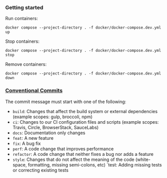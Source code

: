 ### Getting started

Run containers:

```
docker compose --project-directory . -f docker/docker-compose.dev.yml up
```

Stop containers:

```
docker compose --project-directory . -f docker/docker-compose.dev.yml stop
```

Remove containers:

```
docker compose --project-directory . -f docker/docker-compose.dev.yml down
```

### [Conventional Commits](https://github.com/angular/angular/blob/68a6a07/CONTRIBUTING.md#commithttps:/)

The commit message must start with one of the following:

- `build`: Changes that affect the build system or external dependencies (example scopes: gulp, broccoli, npm)
- `ci`: Changes to our CI configuration files and scripts (example scopes: Travis, Circle, BrowserStack, SauceLabs)
- `docs`: Documentation only changes
- `feat`: A new feature
- `fix`: A bug fix
- `perf`: A code change that improves performance
- `refactor`: A code change that neither fixes a bug nor adds a feature
- `style`: Changes that do not affect the meaning of the code (white-space, formatting, missing semi-colons, etc) `test: Adding missing tests or correcting existing tests
